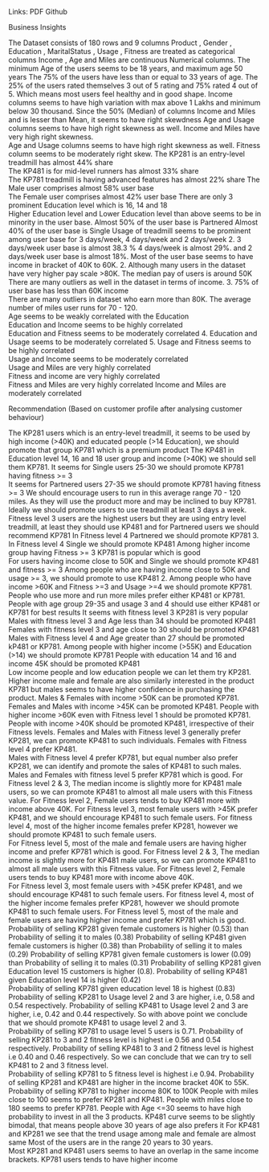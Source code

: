Links: 
PDF
Github

Business Insights

The Dataset consists of 180 rows and 9 columns
Product , Gender , Education , MaritalStatus , Usage , Fitness are treated as categorical columns
Income , Age and Miles are continuous Numerical columns.
The minimum Age of the users seems to be 18 years, and maximum age 50 years
The 75% of the users have less than or equal to 33 years of age.
The 25% of the users rated themselves 3 out of 5 rating and 75% rated 4 out of 5. Which means most users feel healthy and in good shape.
Income columns seems to have high variation with max above 1 Lakhs and minimum below 30 thousand.
Since the 50% (Median) of columns Income and Miles and is lesser than Mean, it seems to have right skewdness
Age and Usage columns seems to have high right skewness as well.
Income and Miles have very high right skewness.  
Age and Usage columns seems to have high right skewness as well. 
Fitness column seems to be moderately right skew.
The KP281 is an entry-level treadmill has almost 44% share  
The KP481 is for mid-level runners has almost 33% share  
The KP781 treadmill is having advanced features has almost 22% share
The Male user comprises almost 58% user base  
The Female user comprises almost 42% user base
There are only 3 prominent Education level which is 16, 14 and 18  
Higher Education level and Lower Education level than above seems to be in minority in the user base.
Almost 50% of the user base is Partnered 
Almost 40% of the user base is Single
Usage of treadmill seems to be prominent among user base for 3 days/week, 4 days/week and 2 days/week 2. 3 days/week user base is almost 38.3 %  4 days/week is almost 29%.  and  2 days/week user base is almost 18%.
Most of the user base seems to have income in bracket of 40K to 60K. 2. Although many users in the dataset have very higher pay scale >80K.
The median pay of users is around 50K  
There are many outliers as well in the dataset in terms of income. 3. 75% of user base has less than 60K income  
There are many outliers in dataset who earn more than 80K.
The average number of miles user runs for 70 - 120.  
Age seems to be weakly correlated with the Education  
Education and Income seems to be highly correlated  
Education and Fitness seems to be moderately correlated 4. Education and Usage seems to be moderately correlated 5. Usage and Fitness seems to be highly correlated  
Usage and Income seems to be moderately correlated  
Usage and Miles are very highly correlated  
Fitness and income are very highly correlated  
Fitness and Miles are very highly correlated
Income and Miles are moderately correlated

Recommendation (Based on customer profile after analysing customer behaviour)

The KP281 users which is an entry-level treadmill, it seems to be used by high income (>40K) and educated people (>14 Education), we should promote that group KP781 which is a premium product
The KP481 in Education level 14, 16 and 18 user group and income (>40K) we should sell them KP781.
It seems for Single users 25-30 we should promote KP781 having fitness >= 3  
It seems for Partnered users 27-35 we should promote KP781 having fitness >= 3
We should encourage users to run in this average range 70 - 120 miles. As they will use the product more and may be inclined to buy KP781.
Ideally we should promote users to use treadmill at least 3 days a week.
Fitness level 3 users are the highest users but they are using entry level treadmill, at least they should use KP481 and for Partnered users we should recommend KP781
In Fitness level 4 Partnered we should promote KP781 3. In Fitness level 4 Single we should promote KP481
Among higher income group having Fitness >= 3 KP781 is popular which is good  
For users having income close to 50K and Single we should promote KP481 and fitness >= 3
Among people who are having income close to 50K and usage >= 3, we should promote to use KP481 2. 
Among people who have income >60K and Fitness >=3 and Usage >=4 we should promote KP781.
People who use more and run more miles prefer either KP481 or KP781.
People with age group 29-35 and usage 3 and 4 should use either KP481 or KP781 for best results
It seems with fitness level 3 KP281 is very popular
Males with fitness level 3 and Age less than 34 should be promoted KP481 
Females with fitness level 3 and age close to 30 should be promoted KP481  
Males with Fitness level 4 and Age greater than 27 should be promoted kP481 or KP781.
Among people with higher income (>55K) and Education (>14) we should promote KP781 
People with education 14 and 16 and income 45K should be promoted KP481  
Low income people and low education people we can let them try KP281.
Higher income male and female are also similarly interested in the product KP781 but males seems to have higher confidence in purchasing the product.
Males & Females with income >50K can be promoted KP781.  
Females and Males with income >45K can be promoted KP481.
People with higher income >60K even with Fitness level 1 should be promoted KP781.  
People with income >40K should be promoted KP481, irrespective of their Fitness levels.
Females and Males with Fitness level 3 generally prefer KP281, we can promote KP481 to such individuals.
Females with Fitness level 4 prefer KP481.  
Males with Fitness level 4 prefer KP781, but equal number also prefer KP281, we can identify and promote the sales of KP481 to such males.
Males and Females with fitness level 5 prefer KP781 which is good.
For Fitness level 2 & 3, The median income is slightly more for KP481 male users, so we can promote KP481 to almost all male users with this Fitness value.
For Fitness level 2, Female users tends to buy KP481 more with income above 40K.
For Fitness level 3, most female users with >45K prefer KP481, and we should encourage KP481 to such female users.
For fitness level 4, most of the higher income females prefer KP281, however we should promote KP481 to such female users.  
For Fitness level 5, most of the male and female users are having higher income and prefer KP781 which is good.
For Fitness level 2 & 3, The median income is slightly more for KP481 male users, so we can promote KP481 to almost all male users with this Fitness value.
For Fitness level 2, Female users tends to buy KP481 more with income above 40K.  
For Fitness level 3, most female users with >45K prefer KP481, and we should encourage KP481 to such female users. 
For fitness level 4, most of the higher income females prefer KP281, however we should promote KP481 to such female users.
For Fitness level 5, most of the male and female users are having higher income and prefer KP781 which is good.
Probability of selling KP281 given female customers is higher (0.53) than Probability of selling it to males (0.38) 
Probability of selling KP481 given female customers is higher (0.38) than Probability of selling it to males (0.29) 
Probability of selling KP781 given female customers is lower (0.09) than Probability of selling it to males (0.31)
Probability of selling KP281 given Education level 15 customers is higher (0.8). 
Probability of selling KP481 given Education level 14 is higher (0.42)  
Probability of selling KP781 given education level 18 is highest (0.83)
Probability of selling KP281 to Usage level 2 and 3 are higher, i.e, 0.58 and 0.54 respectively. 
Probability of selling KP481 to Usage level 2 and 3 are higher, i.e, 0.42 and 0.44 respectively. 
So with above point we conclude that we should promote KP481 to usage level 2 and 3.  
Probability of selling KP781 to usage level 5 users is 0.71.
Probability of selling KP281 to 3 and 2 fitness level is highest i.e 0.56 and 0.54 respectively. 
Probability of selling KP481 to 3 and 2 fitness level is highest i.e 0.40 and 0.46 respectively. 
So we can conclude that we can try to sell KP481 to 2 and 3 fitness level.  
Probability of selling KP781 to 5 fitness level is highest i.e 0.94.
Probability of selling KP281 and KP481 are higher in the income bracket 40K to 55K. 
Probability of selling KP781 to higher income 80K to 100K
People with miles close to 100 seems to prefer KP281 and KP481. 
People with miles close to 180 seems to prefer KP781.
People with Age <=30 seems to have high probability to invest in all the 3 products. 
KP481 curve seems to be slightly bimodal, that means people above 30 years of age also prefers it
For KP481 and KP281 we see that the trend usage among male and female are almost same
Most of the users are in the range 20 years to 30 years.  
Most KP281 and KP481 users seems to have an overlap in the same income brackets. 
KP781 users tends to have higher income
